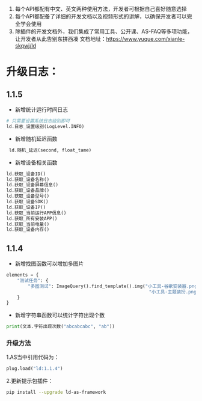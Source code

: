 1. 每个API都配有中文、英文两种使用方法，开发者可根据自己喜好随意选择
2. 每个API都配备了详细的开发文档以及视频形式的讲解，以确保开发者可以完全学会使用
3. 除插件的开发文档外，我们集成了常用工具、公开课、AS-FAQ等多项功能，让开发者从此告别东拼西凑
   文档地址：https://www.yuque.com/xianle-skqwj/ld


# 升级日志：

## 1.1.5
- 新增统计运行时间日志
```python
# 只需要设置系统日志级别即可
ld.日志_设置级别(LogLevel.INFO)
```
- 新增随机延迟函数
```python
 ld.随机_延迟(second, float_tame)
```
- 新增设备相关函数
```python
ld.获取_设备ID()
ld.获取_设备名称()
ld.获取_设备屏幕信息()
ld.获取_设备品牌()
ld.获取_设备型号()
ld.获取_设备SDK()
ld.获取_设备IP()
ld.获取_当前运行APP信息()
ld.获取_所有安装APP()
ld.获取_当前电量()
ld.获取_设备内存()
```

## 1.1.4
- 新增找图函数可以增加多图片
```python
elements = {
    "测试任务": {
        "多图测试": ImageQuery().find_template().img("小工具-谷歌安装器.png", "小工具-RE文件管理器.png",
                                                     "小工具-主题装扮.png"),
    }
}
```


- 新增字符串函数可以统计字符出现个数

```python
print(文本.字符出现次数("abcabcabc", "ab"))
```

### 升级方法
1.AS当中引用代码为：

```python
plug.load("ld:1.1.4")
```
2.更新提示包插件：

```bash
pip install --upgrade ld-as-framework
```